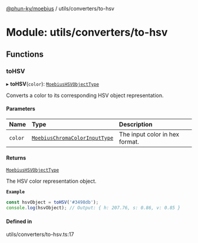 [@phun-ky/moebius](../README.md) / utils/converters/to-hsv

# Module: utils/converters/to-hsv

## Functions

### toHSV

▸ **toHSV**(`color`): [`MoebiusHSVObjectType`](types.md#moebiushsvobjecttype)

Converts a color to its corresponding HSV object representation.

#### Parameters

| Name | Type | Description |
| :------ | :------ | :------ |
| `color` | [`MoebiusChromaColorInputType`](types.md#moebiuschromacolorinputtype) | The input color in hex format. |

#### Returns

[`MoebiusHSVObjectType`](types.md#moebiushsvobjecttype)

The HSV color representation object.

**`Example`**

```ts
const hsvObject = toHSV('#3498db');
console.log(hsvObject); // Output: { h: 207.76, s: 0.86, v: 0.85 }
```

#### Defined in

utils/converters/to-hsv.ts:17
